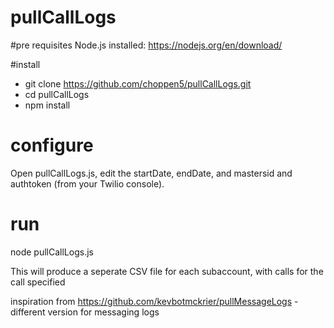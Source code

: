 # pullCallLogs
#pre requisites
Node.js installed: https://nodejs.org/en/download/

#install 
- git clone https://github.com/choppen5/pullCallLogs.git
- cd pullCallLogs
- npm install

# configure

Open pullCallLogs.js, edit the startDate, endDate, and mastersid and authtoken (from your Twilio console).

# run

node pullCallLogs.js 

This will produce a seperate CSV file for each subaccount, with calls for the call specified

inspiration from https://github.com/kevbotmckrier/pullMessageLogs - different version for messaging logs


